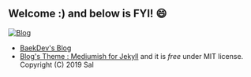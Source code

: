## Welcome :)  and below is FYI! :smile:
[![Blog](https://img.shields.io/badge/Blog-baek.dev-green.svg)](https://baek.dev/)

- [BaekDev's Blog](https://baek.dev)  
- [Blog's Theme : Mediumish for Jekyll](https://www.wowthemes.net) and it is *free* under MIT license. Copyright (C) 2019 Sal
